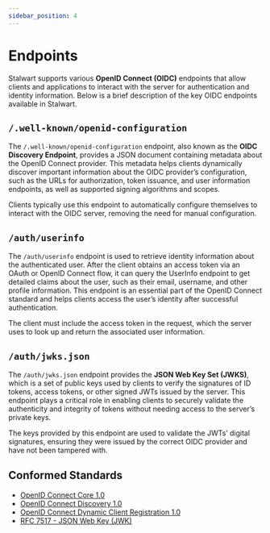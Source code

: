 ```yaml
---
sidebar_position: 4
---
```


# Endpoints

Stalwart supports various **OpenID Connect (OIDC)** endpoints that allow clients and applications to interact with the server for authentication and identity information. Below is a brief description of the key OIDC endpoints available in Stalwart.

## `/.well-known/openid-configuration`

The `/.well-known/openid-configuration` endpoint, also known as the **OIDC Discovery Endpoint**, provides a JSON document containing metadata about the OpenID Connect provider. This metadata helps clients dynamically discover important information about the OIDC provider’s configuration, such as the URLs for authorization, token issuance, and user information endpoints, as well as supported signing algorithms and scopes.

Clients typically use this endpoint to automatically configure themselves to interact with the OIDC server, removing the need for manual configuration.

## `/auth/userinfo`

The `/auth/userinfo` endpoint is used to retrieve identity information about the authenticated user. After the client obtains an access token via an OAuth or OpenID Connect flow, it can query the UserInfo endpoint to get detailed claims about the user, such as their email, username, and other profile information. This endpoint is an essential part of the OpenID Connect standard and helps clients access the user’s identity after successful authentication.

The client must include the access token in the request, which the server uses to look up and return the associated user information.

## `/auth/jwks.json`

The `/auth/jwks.json` endpoint provides the **JSON Web Key Set (JWKS)**, which is a set of public keys used by clients to verify the signatures of ID tokens, access tokens, or other signed JWTs issued by the server. This endpoint plays a critical role in enabling clients to securely validate the authenticity and integrity of tokens without needing access to the server’s private keys.

The keys provided by this endpoint are used to validate the JWTs’ digital signatures, ensuring they were issued by the correct OIDC provider and have not been tampered with.

## Conformed Standards

- [OpenID Connect Core 1.0](https://openid.net/specs/openid-connect-core-1_0.html)
- [OpenID Connect Discovery 1.0](https://openid.net/specs/openid-connect-discovery-1_0.html)
- [OpenID Connect Dynamic Client Registration 1.0](https://openid.net/specs/openid-connect-registration-1_0.html)
- [RFC 7517 - JSON Web Key (JWK)](https://datatracker.ietf.org/doc/html/rfc7517)


